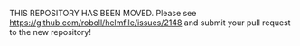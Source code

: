 THIS REPOSITORY HAS BEEN MOVED.
Please see https://github.com/roboll/helmfile/issues/2148 and submit your pull request to the new repository!
